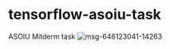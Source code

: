 # tensorflow-asoiu-task
ASOIU Mitderm task
![msg-646123041-14263](https://user-images.githubusercontent.com/104730536/200114628-e34efede-6f15-4627-9b23-6e3e325076d4.jpg)
